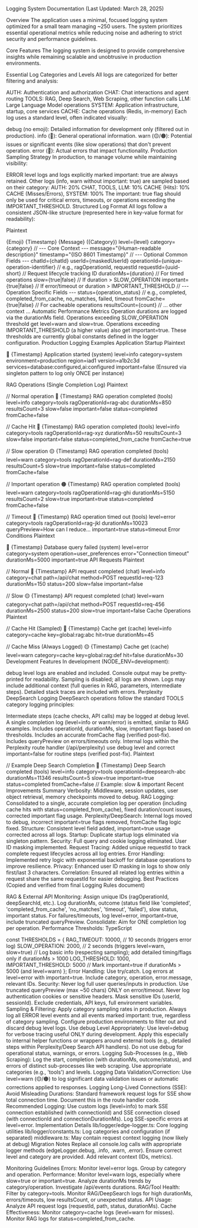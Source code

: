 Logging System Documentation
(Last Updated: March 28, 2025)

Overview
The application uses a minimal, focused logging system optimized for a small team managing ~250 users. The system prioritizes essential operational metrics while reducing noise and adhering to strict security and performance guidelines.

Core Features
The logging system is designed to provide comprehensive insights while remaining scalable and unobtrusive in production environments.

Essential Log Categories and Levels
All logs are categorized for better filtering and analysis:

AUTH: Authentication and authorization
CHAT: Chat interactions and agent routing
TOOLS: RAG, Deep Search, Web Scraping, other function calls
LLM: Large Language Model operations
SYSTEM: Application infrastructure, startup, core services
CACHE: Cache operations (Redis, in-memory)
Each log uses a standard level, often indicated visually:

debug (no emoji): Detailed information for development only (filtered out in production).
info (🔵): General operational information.
warn (🟡/🟠): Potential issues or significant events (like slow operations) that don't prevent operation.
error (🔴): Actual errors that impact functionality.
Production Sampling Strategy
In production, to manage volume while maintaining visibility:

ERROR level logs and logs explicitly marked important: true are always retained.
Other logs (info, warn without important: true) are sampled based on their category:
AUTH: 20%
CHAT, TOOLS, LLM: 10%
CACHE (Hits): 10%
CACHE (Misses/Errors), SYSTEM: 100%
The important: true flag should only be used for critical errors, timeouts, or operations exceeding the IMPORTANT_THRESHOLD.
Structured Log Format
All logs follow a consistent JSON-like structure (represented here in key-value format for readability):

Plaintext

{Emoji} {Timestamp} {Message} ({Category})
  level={level}
  category={category}
  // --- Core Context ---
  message="{Human-readable description}"
  timestamp="{ISO 8601 Timestamp}"
  // --- Optional Common Fields ---
  chatId={chatId}
  userId={maskedUserId}
  operationId={unique-operation-identifier} // e.g., ragOperationId, requestId
  requestId={uuid-short} // Request lifecycle tracking ID
  durationMs={duration} // For timed operations
  slow={true|false} // If duration > SLOW_OPERATION
  important={true|false} // If error/timeout or duration > IMPORTANT_THRESHOLD
  // --- Operation Specific Fields ---
  status={operation_status} // e.g., completed, completed_from_cache, no_matches, failed, timeout
  fromCache={true|false} // For cacheable operations
  resultsCount={count}
  // ... other context ...
Automatic Performance Metrics
Operation durations are logged via the durationMs field.
Operations exceeding SLOW_OPERATION threshold get level=warn and slow=true.
Operations exceeding IMPORTANT_THRESHOLD (a higher value) also get important=true.
These thresholds are currently global constants defined in the logger configuration.
Production Logging Examples
Application Startup
Plaintext

🔵 {Timestamp} Application started (system)
  level=info
  category=system
  environment=production
  region=iad1
  version=a1b2c3d
  services=database:configured,ai:configured
  important=false
(Ensured via singleton pattern to log only ONCE per instance)

RAG Operations (Single Completion Log)
Plaintext

// Normal operation
🔵 {Timestamp} RAG operation completed (tools)
  level=info category=tools ragOperationId=rag-abc durationMs=850 resultsCount=3 slow=false important=false status=completed fromCache=false

// Cache Hit
🔵 {Timestamp} RAG operation completed (tools)
  level=info category=tools ragOperationId=rag-xyz durationMs=50 resultsCount=3 slow=false important=false status=completed_from_cache fromCache=true

// Slow operation
🟡 {Timestamp} RAG operation completed (tools)
  level=warn category=tools ragOperationId=rag-def durationMs=2150 resultsCount=5 slow=true important=false status=completed fromCache=false

// Important operation
🟠 {Timestamp} RAG operation completed (tools)
  level=warn category=tools ragOperationId=rag-ghi durationMs=5150 resultsCount=2 slow=true important=true status=completed fromCache=false

// Timeout
🔴 {Timestamp} RAG operation timed out (tools)
  level=error category=tools ragOperationId=rag-jkl durationMs=10023 queryPreview=How can I reduce... important=true status=timeout
Error Conditions
Plaintext

🔴 {Timestamp} Database query failed (system)
  level=error category=system operation=user_preferences error="Connection timeout" durationMs=5000 important=true
API Requests
Plaintext

// Normal
🔵 {Timestamp} API request completed (chat)
  level=info category=chat path=/api/chat method=POST requestId=req-123 durationMs=150 status=200 slow=false important=false

// Slow
🟡 {Timestamp} API request completed (chat)
  level=warn category=chat path=/api/chat method=POST requestId=req-456 durationMs=2500 status=200 slow=true important=false
Cache Operations
Plaintext

// Cache Hit (Sampled)
🔵 {Timestamp} Cache get (cache)
  level=info category=cache key=global:rag:abc hit=true durationMs=45

// Cache Miss (Always Logged)
🟡 {Timestamp} Cache get (cache)
  level=warn category=cache key=global:rag:def hit=false durationMs=30
Development Features
In development (NODE_ENV=development):

debug level logs are enabled and included.
Console output may be pretty-printed for readability.
Sampling is disabled; all logs are shown.
Logs may include additional context (full queries in RAG, parameters, intermediate steps).
Detailed stack traces are included with errors.
Perplexity DeepSearch Logging
DeepSearch operations follow the standard TOOLS category logging principles:

Intermediate steps (cache checks, API calls) may be logged at debug level.
A single completion log (level=info or warn/error) is emitted, similar to RAG examples.
Includes operationId, durationMs, slow, important flags based on thresholds.
Includes an accurate fromCache flag (verified post-fix).
Includes queryPreview on errors/timeouts only.
Internal logs within the Perplexity route handler (/api/perplexity) use debug level and correct important=false for routine steps (verified post-fix).
Plaintext

// Example Deep Search Completion
🔵 {Timestamp} Deep Search completed (tools)
  level=info category=tools operationId=deepsearch-abc durationMs=11346 resultsCount=5 slow=true important=true status=completed fromCache=false // Example: slow & important
Recent Improvements Summary
Verbosity: Middleware, session updates, user object retrieval, memory checkpoints moved to debug.
RAG Logging: Consolidated to a single, accurate completion log per operation (including cache hits with status=completed_from_cache), fixed duration/count issues, corrected important flag usage.
Perplexity/DeepSearch: Internal logs moved to debug, incorrect important=true flags removed, fromCache flag logic fixed.
Structure: Consistent level field added, important=true usage corrected across all logs.
Startup: Duplicate startup logs eliminated via singleton pattern.
Security: Full query and cookie logging eliminated. User ID masking implemented.
Request Tracing: Added unique requestId to track complete request lifecycles across all log entries.
Error Handling: Implemented retry logic with exponential backoff for database operations to improve resilience.
Privacy: Enhanced user ID masking in logs to show only first/last 3 characters.
Correlation: Ensured all related log entries within a request share the same requestId for easier debugging.
Best Practices
(Copied and verified from final Logging Rules document)

RAG & External API Monitoring:
Assign unique IDs (ragOperationId, deepSearchId, etc.).
Log durationMs, outcome (status field like 'completed', 'completed_from_cache', 'no_matches', 'timeout', 'failed'), slow status, important status.
For failures/timeouts, log level=error, important=true, include truncated queryPreview.
Consolidate: Aim for ONE completion log per operation.
Performance Thresholds:
TypeScript

const THRESHOLDS = {
  RAG_TIMEOUT: 10000,      // 10 seconds (triggers error log)
  SLOW_OPERATION: 2000,    // 2 seconds (triggers level=warn, slow=true)
  // Log basic info (respecting sampling); add detailed timing/flags only if durationMs > 1000
  LOG_THRESHOLD: 1000,
  IMPORTANT_THRESHOLD: 5000 // Mark important=true if durationMs > 5000 (and level=warn)
};
Error Handling:
Use try/catch. Log errors at level=error with important=true.
Include category, operation, error.message, relevant IDs.
Security:
Never log full user queries/inputs in production. Use truncated queryPreview (max ~50 chars) ONLY on error/timeout.
Never log authentication cookies or sensitive headers.
Mask sensitive IDs (userId, sessionId).
Exclude credentials, API keys, full environment variables.
Sampling & Filtering:
Apply category sampling rates in production.
Always log all ERROR level events and all events marked important: true, regardless of category sampling.
Configure production environments to filter out and discard debug level logs.
Use debug Level Appropriately:
Use level=debug for verbose tracing useful ONLY during development.
Apply this especially to internal helper functions or wrappers around external tools (e.g., detailed steps within Perplexity/Deep Search API handlers).
Do not use debug for operational status, warnings, or errors.
Logging Sub-Processes (e.g., Web Scraping):
Log the start, completion (with durationMs, outcome/status), and errors of distinct sub-processes like web scraping.
Use appropriate categories (e.g., 'tools') and levels.
Logging Data Validation/Correction:
Use level=warn (🟡/🟠) to log significant data validation issues or automatic corrections applied to responses.
Logging Long-Lived Connections (SSE):
Avoid Misleading Durations: Standard framework request logs for SSE show total connection time. Document this in the route handler code.
Recommended Logging: Use custom logs (level=info) to mark SSE connection established (with connectionId) and SSE connection closed (with connectionId and connectionDurationMs). Log SSE-specific errors at level=error.
Implementation Details
lib/logger/edge-logger.ts: Core logging utilities
lib/logger/constants.ts: Log categories and configuration (if separated)
middleware.ts: May contain request context logging (now likely at debug)
Migration Notes
Replace all console.log calls with appropriate logger methods (edgeLogger.debug, .info, .warn, .error).
Ensure correct level and category are provided.
Add relevant context (IDs, metrics).

Monitoring Guidelines
Errors: Monitor level=error logs. Group by category and operation.
Performance: Monitor level=warn logs, especially where slow=true or important=true. Analyze durationMs trends by category/operation. Investigate /api/events durations.
RAG/Tool Health: Filter by category=tools. Monitor RAG/DeepSearch logs for high durationMs, errors/timeouts, low resultsCount, or unexpected status.
API Usage: Analyze API request logs (requestId, path, status, durationMs).
Cache Effectiveness: Monitor category=cache logs (level=warn for misses). Monitor RAG logs for status=completed_from_cache.